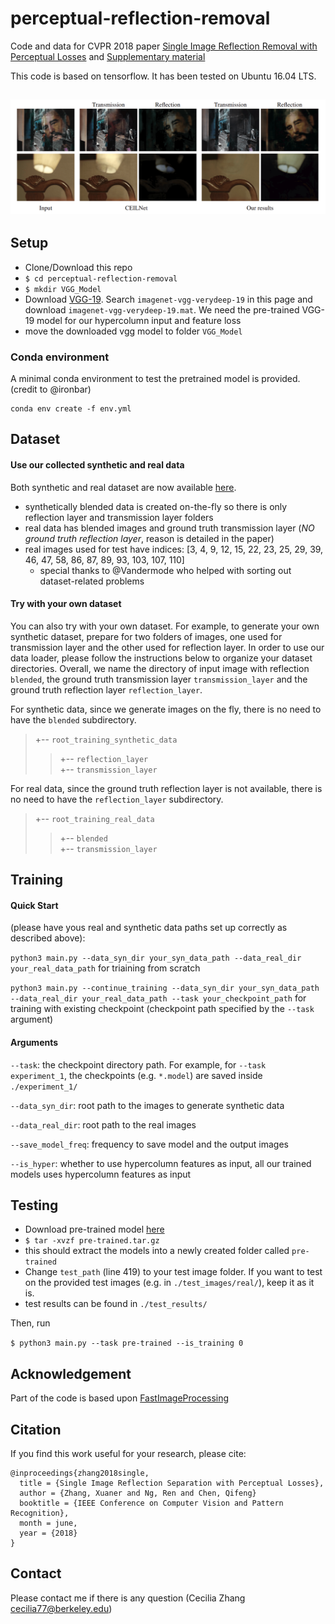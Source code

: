 # perceptual-reflection-removal


Code and data for CVPR 2018 paper [Single Image Reflection Removal with Perceptual Losses](https://arxiv.org/abs/1806.05376)
 and 
[Supplementary material](https://www.dropbox.com/s/zbpms9copcc316n/Reflection_Separation_Supplementary_Material_CVPR2018.pdf?dl=0)

This code is based on tensorflow. It has been tested on Ubuntu 16.04 LTS.

## ![Our result compared against CEILNet on real images.](./teaser/teaser.png)


## Setup
  * Clone/Download this repo
  * `$ cd perceptual-reflection-removal`
  * `$ mkdir VGG_Model`
  * Download [VGG-19](http://www.vlfeat.org/matconvnet/pretrained/#downloading-the-pre-trained-models). Search `imagenet-vgg-verydeep-19` in this page and download `imagenet-vgg-verydeep-19.mat`. We need the pre-trained VGG-19 model for our hypercolumn input and feature loss
  * move the downloaded vgg model to folder `VGG_Model`

### Conda environment

A minimal conda environment to test the pretrained model is provided. (credit to @ironbar)

```
conda env create -f env.yml
```

## Dataset
#### Use our collected synthetic and real data
Both synthetic and real dataset are now available [here](https://drive.google.com/drive/folders/1NYGL3wQ2pRkwfLMcV2zxXDV8JRSoVxwA?usp=sharing).
* synthetically blended data is created on-the-fly so there is only reflection layer and transmission layer folders
* real data has blended images and ground truth transmission layer (*NO ground truth reflection layer*, reason is detailed in the paper)
* real images used for test have indices: [3, 4, 9, 12, 15, 22, 23, 25, 29, 39, 46, 47, 58, 86, 87, 89, 93, 103, 107, 110]
  * special thanks to @Vandermode who helped with sorting out dataset-related problems

#### Try with your own dataset
You can also try with your own dataset. For example, to generate your own synthetic dataset, prepare for two folders of images, one used for transmission layer and the other used for reflection layer. In order to use our data loader, please follow the instructions below to organize your dataset directories. Overall, we name the directory of input image with reflection `blended`, the ground truth transmission layer `transmission_layer` and the ground truth reflection layer `reflection_layer`.

For synthetic data, since we generate images on the fly, there is no need to have the `blended` subdirectory.
>+-- `root_training_synthetic_data`<br>
>>+-- `reflection_layer`<br>
>>+-- `transmission_layer`<br>

For real data, since the ground truth reflection layer is not available, there is no need to have the `reflection_layer` subdirectory.
>+-- `root_training_real_data`<br>
>>+-- `blended`<br>
>>+-- `transmission_layer`<br>

## Training
#### Quick Start
(please have yous real and synthetic data paths set up correctly as described above):

`python3 main.py --data_syn_dir your_syn_data_path --data_real_dir your_real_data_path` for triaining from scratch

`python3 main.py --continue_training --data_syn_dir your_syn_data_path --data_real_dir your_real_data_path --task your_checkpoint_path` for training with existing checkpoint (checkpoint path specified by the `--task` argument)

#### Arguments
`--task`: the checkpoint directory path. For example, for `--task experiment_1`, the checkpoints (e.g. `*.model`) are saved inside `./experiment_1/`

`--data_syn_dir`: root path to the images to generate synthetic data

`--data_real_dir`: root path to the real images

`--save_model_freq`: frequency to save model and the output images

`--is_hyper`: whether to use hypercolumn features as input, all our trained models uses hypercolumn features as input

## Testing

* Download pre-trained model [here](https://drive.google.com/open?id=1I9e2r_e0Ap6ds4MYRwoamUUlz6PzXPPj)
* `$ tar -xvzf pre-trained.tar.gz`
* this should extract the models into a newly created folder called `pre-trained`
* Change `test_path` (line 419) to your test image folder. If you want to test on the provided test images (e.g. in `./test_images/real/`), keep it as it is.
* test results can be found in `./test_results/`

Then, run

`$ python3 main.py --task pre-trained --is_training 0`


## Acknowledgement
Part of the code is based upon [FastImageProcessing](https://github.com/CQFIO/FastImageProcessing)

## Citation
If you find this work useful for your research, please cite:

```
@inproceedings{zhang2018single,
  title = {Single Image Reflection Separation with Perceptual Losses},
  author = {Zhang, Xuaner and Ng, Ren and Chen, Qifeng}
  booktitle = {IEEE Conference on Computer Vision and Pattern Recognition},
  month = june,
  year = {2018}
}
```

## Contact
Please contact me if there is any question (Cecilia Zhang <cecilia77@berkeley.edu>)

